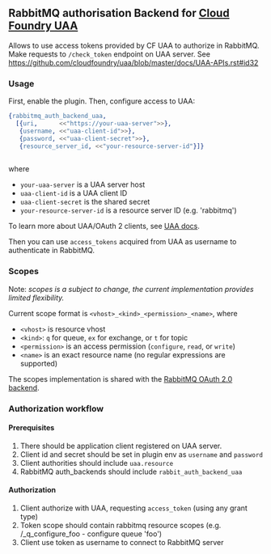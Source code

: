 ## RabbitMQ authorisation Backend for [Cloud Foundry UAA](https://github.com/cloudfoundry/uaa)

Allows to use access tokens provided by CF UAA to authorize in RabbitMQ.
Make requests to `/check_token` endpoint on UAA server. See https://github.com/cloudfoundry/uaa/blob/master/docs/UAA-APIs.rst#id32

### Usage

First, enable the plugin. Then, configure access to UAA:

``` erlang
{rabbitmq_auth_backend_uaa,
  [{uri,      <<"https://your-uaa-server">>},
   {username, <<"uaa-client-id">>},
   {password, <<"uaa-client-secret">>},
   {resource_server_id, <<"your-resource-server-id"}]}
   
```

where

 * `your-uaa-server` is a UAA server host
 * `uaa-client-id` is a UAA client ID
 * `uaa-client-secret` is the shared secret
 * `your-resource-server-id` is a resource server ID (e.g. 'rabbitmq')

To learn more about UAA/OAuth 2 clients, see [UAA docs](https://github.com/cloudfoundry/uaa/blob/master/docs/UAA-APIs.rst#id73).

Then you can use `access_tokens` acquired from UAA as username to authenticate in RabbitMQ.

### Scopes

Note: *scopes is a subject to change, the current implementation provides limited flexibility.*

Current scope format is `<vhost>_<kind>_<permission>_<name>`, where

 * `<vhost>` is resource vhost
 * `<kind>`: `q` for queue, `ex` for exchange, or `t` for topic
 * `<permission>` is an access permission (`configure`, `read`, or `write`)
 * `<name>` is an exact resource name (no regular expressions are supported)

The scopes implementation is shared with the [RabbitMQ OAuth 2.0 backend](https://github.com/rabbitmq/rabbitmq_auth_backend_oauth).

### Authorization workflow

#### Prerequisites

1. There should be application client registered on UAA server.
2. Client id and secret should be set in plugin env as `username` and `password`
3. Client authorities should include `uaa.resource`
4. RabbitMQ auth_backends should include `rabbit_auth_backend_uaa`

#### Authorization

1. Client authorize with UAA, requesting `access_token` (using any grant type)
2. Token scope should contain rabbitmq resource scopes (e.g. /_q_configure_foo - configure queue 'foo')
3. Client use token as username to connect to RabbitMQ server

